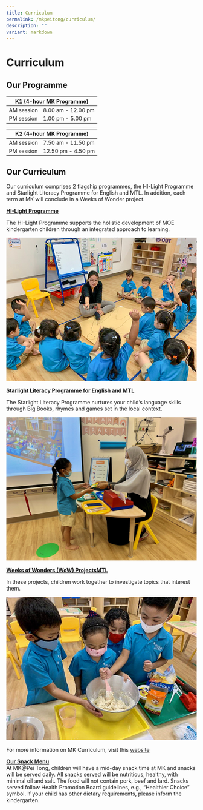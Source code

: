 ```yaml
---
title: Curriculum
permalink: /mkpeitong/curriculum/
description: ""
variant: markdown
---
```

# Curriculum


## Our Programme

<table>
<thead>
  <tr>
    <th colspan="2">K1 (4-hour MK Programme)</th>
  </tr>
</thead>
<tbody>
  <tr>
    <td>AM session</td>
    <td>8.00 am - 12.00 pm</td>
  </tr>
  <tr>
    <td>PM session</td>
    <td>1.00 pm - 5.00 pm</td>
  </tr>
</tbody>
</table>

<table>
<thead>
  <tr>
    <th colspan="2">K2 (4-hour MK Programme)</th>
  </tr>
</thead>
<tbody>
  <tr>
    <td>AM session</td>
    <td>7.50 am - 11.50 pm</td>
  </tr>
  <tr>
    <td>PM session</td>
    <td>12.50 pm - 4.50 pm</td>
  </tr>
</tbody>
</table>

## Our Curriculum


Our curriculum comprises 2 flagship programmes, the HI-Light Programme and Starlight Literacy Programme for English and MTL. In addition, each term at MK will conclude in a Weeks of Wonder project.  
  

<b><u>HI-Light Programme</u></b>  

The HI-Light Programme supports the holistic development of MOE kindergarten children through an integrated approach to learning.

![](/images/MK@Pei%20Tong/Curriculum%202.jpg)

<b><u>Starlight Literacy Programme for English and MTL</u></b>  

The Starlight Literacy Programme nurtures your child’s language skills through Big Books, rhymes and games set in the local context.

![](/images/MK@Pei%20Tong/Curriculum%203.jpg)

<b><u>Weeks of Wonders (WoW) ProjectsMTL</u></b>  

In these projects, children work together to investigate topics that interest them.

![](/images/MK@Pei%20Tong/Curriculum%201.jpg)

For more information on MK Curriculum, visit this [website](https://www.moe.gov.sg/preschool/moe-kindergarten/curriculum-and-learning-environment)

<b><u>Our Snack Menu</u></b>  
At MK@Pei Tong, children will have a mid-day snack time at MK and snacks will be served daily. All snacks served will be nutritious, healthy, with minimal oil and salt. The food will not contain pork, beef and lard. Snacks served follow Health Promotion Board guidelines, e.g., “Healthier Choice” symbol. If your child has other dietary requirements, please inform the kindergarten.

